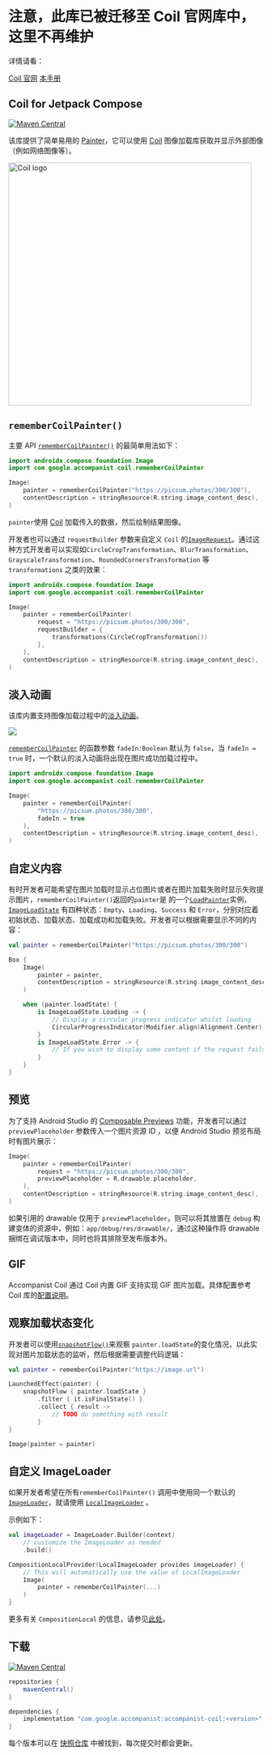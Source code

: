 # 注意，此库已被迁移至 Coil 官网库中，这里不再维护

详情请看：

[Coil 官网](https://coil-kt.github.io/coil/compose/) 
[本手册](https://docs.compose.net.cn/third-party-component/coil)

## Coil for Jetpack Compose

[![Maven Central](https://img.shields.io/maven-central/v/com.google.accompanist/accompanist-coil)](https://search.maven.org/search?q=g:com.google.accompanist)

该库提供了简单易用的 [Painter](https://developer.android.google.cn//reference/kotlin/androidx/compose/ui/graphics/painter/Painter)，它可以使用 [Coil](https://github.com/coil-kt/coil) 图像加载库获取并显示外部图像（例如网络图像等）。

<img src="https://coil-kt.github.io/coil/logo.svg" width="480" alt="Coil logo">

## `rememberCoilPainter()`

主要 API  [`rememberCoilPainter()`](https://google.github.io/accompanist/api/coil/coil/com.google.accompanist.coil/remember-coil-painter.html) 的最简单用法如下：

```kotlin 
import androidx.compose.foundation.Image
import com.google.accompanist.coil.rememberCoilPainter

Image(
    painter = rememberCoilPainter("https://picsum.photos/300/300"),
    contentDescription = stringResource(R.string.image_content_desc),
)
```

`painter`使用 [Coil](https://github.com/coil-kt/coil) 加载传入的数据，然后绘制结果图像。

开发者也可以通过 `requestBuilder` 参数来自定义  `Coil` 的[`ImageRequest`](https://coil-kt.github.io/coil/image_requests/)。通过这种方式开发者可以实现如`CircleCropTransformation`、`BlurTransformation`、`GrayscaleTransformation`、`RoundedCornersTransformation` 等 `transformations` 之类的效果：

```kotlin
import androidx.compose.foundation.Image
import com.google.accompanist.coil.rememberCoilPainter

Image(
    painter = rememberCoilPainter(
        request = "https://picsum.photos/300/300",
        requestBuilder = {
            transformations(CircleCropTransformation())
        },
    ),
    contentDescription = stringResource(R.string.image_content_desc),
)
```

## 淡入动画

该库内置支持图像加载过程中的[淡入动画](https://material.io/archive/guidelines/patterns/loading-images.html)。

![]({{config.assets}}/third-party-component/accompanist/coil/crossfade.gif)

[`rememberCoilPainter`](https://google.github.io/accompanist/api/coil/coil/com.google.accompanist.coil/remember-coil-painter.html) 的函数参数 `fadeIn:Boolean` 默认为 `false`，当 `fadeIn = true` 时，一个默认的淡入动画将出现在图片成功加载过程中。

``` kotlin
import androidx.compose.foundation.Image
import com.google.accompanist.coil.rememberCoilPainter

Image(
    painter = rememberCoilPainter(
        "https://picsum.photos/300/300",
        fadeIn = true
    ),
    contentDescription = stringResource(R.string.image_content_desc),
)
```

## 自定义内容

有时开发者可能希望在图片加载时显示占位图片或者在图片加载失败时显示失败提示图片，`rememberCoilPainter()`返回的`painter`是 的一个[`LoadPainter`](https://google.github.io/accompanist/api/imageloading-core/imageloading-core/com.google.accompanist.imageloading/-load-painter/index.html)实例，[`ImageLoadState`](https://google.github.io/accompanist/api/imageloading-core/imageloading-core/com.google.accompanist.imageloading/-image-load-state/index.html) 有四种状态：`Empty`、`Loading`、`Success` 和 `Error`，分别对应着初始状态、加载状态、加载成功和加载失败。开发者可以根据需要显示不同的内容：


``` kotlin
val painter = rememberCoilPainter("https://picsum.photos/300/300")

Box {
    Image(
        painter = painter,
        contentDescription = stringResource(R.string.image_content_desc),
    )

    when (painter.loadState) {
        is ImageLoadState.Loading -> {
            // Display a circular progress indicator whilst loading
            CircularProgressIndicator(Modifier.align(Alignment.Center))
        }
        is ImageLoadState.Error -> {
            // If you wish to display some content if the request fails
        }
    }
}
```

## 预览

为了支持 Android Studio 的  [Composable Previews](https://developer.android.google.cn/jetpack/compose/tooling) 功能，开发者可以通过 `previewPlaceholder` 参数传入一个图片资源 ID ，以便 Android Studio 预览布局时有图片展示：

```kotlin
Image(
    painter = rememberCoilPainter(
        request = "https://picsum.photos/300/300",
        previewPlaceholder = R.drawable.placeholder,
    ),
    contentDescription = stringResource(R.string.image_content_desc),
)
```

如果引用的 drawable 仅用于 `previewPlaceholder`，则可以将其放置在 `debug` 构建变体的资源中，例如：`app/debug/res/drawable/`，通过这种操作将 drawable 捆绑在调试版本中，同时也将其排除至发布版本外。

## GIF

Accompanist Coil 通过 Coil 内置 GIF 支持实现 GIF 图片加载。具体配置参考 Coil 库的[配置说明](https://coil-kt.github.io/coil/gifs/)。

## 观察加载状态变化

开发者可以使用[`snapshotFlow()`](https://developer.android.google.cn/reference/kotlin/androidx/compose/runtime/package-summary#snapshotflow)来观察 `painter.loadState`的变化情况，以此实现对图片加载状态的监听，然后根据需要调整代码逻辑：

``` kotlin
val painter = rememberCoilPainter("https://image.url")

LaunchedEffect(painter) {
    snapshotFlow { painter.loadState }
        .filter { it.isFinalState() }
        .collect { result ->
            // TODO do something with result
        }
}

Image(painter = painter)
```

## 自定义 ImageLoader 

如果开发者希望在所有`rememberCoilPainter()` 调用中使用同一个默认的[`ImageLoader`](https://coil-kt.github.io/coil/image_loaders/)，就请使用 [`LocalImageLoader`](https://google.github.io/accompanist/api/coil/coil/com.google.accompanist.coil/-local-image-loader.html) 。

示例如下：

``` kotlin
val imageLoader = ImageLoader.Builder(context)
    // customize the ImageLoader as needed
    .build()

CompositionLocalProvider(LocalImageLoader provides imageLoader) {
    // This will automatically use the value of LocalImageLoader
    Image(
        painter = rememberCoilPainter(...)
    )
}
```

更多有关 `CompositionLocal` 的信息，请参见[此处](https://developer.android.google.cn/reference/kotlin/androidx/compose/runtime/CompositionLocal)。

## 下载

[![Maven Central](https://img.shields.io/maven-central/v/com.google.accompanist/accompanist-coil)](https://search.maven.org/search?q=g:com.google.accompanist)

```groovy
repositories {
    mavenCentral()
}

dependencies {
    implementation "com.google.accompanist:accompanist-coil:<version>"
}
```

每个版本可以在 [快照仓库](https://oss.sonatype.org/content/repositories/snapshots/com/google/accompanist/accompanist-coil/) 中被找到，每次提交时都会更新。

